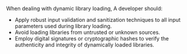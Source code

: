When dealing with dynamic library loading, A developer should:
* Apply robust input validation and sanitization techniques to all input parameters used during library loading.
* Avoid loading libraries from untrusted or unknown sources.
* Employ digital signatures or cryptographic hashes to verify the authenticity and integrity of dynamically loaded libraries.
